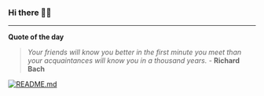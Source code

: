 ### Hi there 👋🏻


---

**Quote of the day**

> *Your friends will know you better in the first minute you meet than your acquaintances will know you in a thousand years.* - **Richard Bach** 

[![README.md](https://github.com/marcolovazzano/marcolovazzano/actions/workflows/readme.yml/badge.svg?branch=main)](https://github.com/marcolovazzano/marcolovazzano/actions/workflows/readme.yml)

